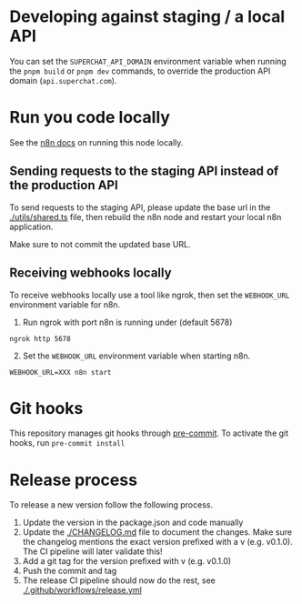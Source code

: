 # Developing against staging / a local API

You can set the `SUPERCHAT_API_DOMAIN` environment variable when running the `pnpm build` or `pnpm dev` commands,
to override the production API domain (`api.superchat.com`).

# Run you code locally

See the [n8n docs](https://docs.n8n.io/integrations/creating-nodes/test/run-node-locally/) on running this node locally.

## Sending requests to the staging API instead of the production API

To send requests to the staging API, please update the base url in the [./utils/shared.ts](./utils/shared.ts) file, then rebuild the n8n node and restart your local n8n application.

Make sure to not commit the updated base URL.

## Receiving webhooks locally

To receive webhooks locally use a tool like ngrok, then set the `WEBHOOK_URL` environment variable for n8n.

1. Run ngrok with port n8n is running under (default 5678)

```
ngrok http 5678
```

2. Set the `WEBHOOK_URL` environment variable when starting n8n.

```
WEBHOOK_URL=XXX n8n start
```

# Git hooks

This repository manages git hooks through [pre-commit](https://pre-commit.com). To activate the git hooks, run `pre-commit install`

# Release process

To release a new version follow the following process.

1. Update the version in the package.json and code manually
2. Update the [./CHANGELOG.md](./CHANGELOG.md) file to document the changes. Make sure the changelog mentions the exact version prefixed with a v (e.g. v0.1.0). The CI pipeline will later validate this!
3. Add a git tag for the version prefixed with v (e.g. v0.1.0)
4. Push the commit and tag
5. The release CI pipeline should now do the rest, see [./.github/workflows/release.yml](./.github/workflows/release.yml)
